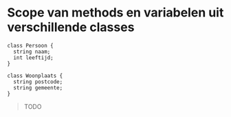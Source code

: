 # Scope van methods en variabelen uit verschillende classes

```
class Persoon {
  string naam;
  int leeftijd;
}

class Woonplaats {
  string postcode;
  string gemeente;
}
```

> TODO
 
